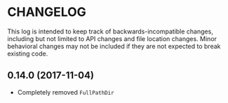 # CHANGELOG

This log is intended to keep track of backwards-incompatible changes, including
but not limited to API changes and file location changes.  Minor behavioral
changes may not be included if they are not expected to break existing code.

## 0.14.0 (2017-11-04)

* Completely removed `FullPathDir`

